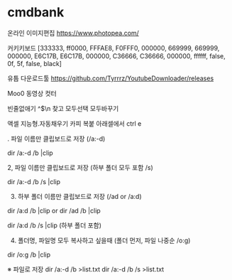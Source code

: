 # cmdbank

온라인 이미지편집
https://www.photopea.com/

커키키보드 [333333, ff0000, FFFAE8, F0FFF0, 000000, 669999, 669999, 000000, E6C17B, E6C17B, 000000, C36666, C36666, 000000, ffffff, false, 0f, 5f, false, black]

유툽 다운로드툴
https://github.com/Tyrrrz/YoutubeDownloader/releases

Moo0 동영상 컷터

빈줄없애기 ^$\n 찾고 모두선택 모두바꾸기

액셀 지능형.자동채우기 카피 복붙 아래셀에서 ctrl e 

. 파일 이름만 클립보드로 저장  (/a:-d)

dir /a:-d /b |clip

2, 파일 이름만 클립보드로 저장 (하부 폴더 모두 포함 /s)

dir /a:-d /b /s |clip

3. 하부 폴더 이름만 클립보드로 저장 (/ad or /a:d) 

dir /a:d /b |clip
or dir /ad /b |clip

dir /a:d /b /s |clip
(하부 폴더 포함)

4. 폴더명, 파일명 모두 복사하고 싶을때 (폴더 먼저, 파일 나중순 /o:g)

dir /o:g /b |clip

※ 파일로 저장 
dir /a:-d /b >list.txt
dir /a:-d /b /s >list.txt  

